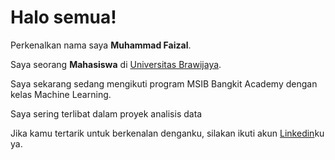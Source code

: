 # Halo semua! 

Perkenalkan nama saya **Muhammad Faizal**.<br>

Saya seorang **Mahasiswa** di [Universitas Brawijaya](https://ub.ac.id/id/).<br>

Saya sekarang sedang mengikuti program MSIB Bangkit Academy dengan kelas Machine Learning.<br>

Saya sering terlibat dalam proyek analisis data <br>

Jika kamu tertarik untuk berkenalan denganku, silakan ikuti akun [Linkedin](https://www.linkedin.com/in/muhammad-faizal-b246b3218/)ku ya.
